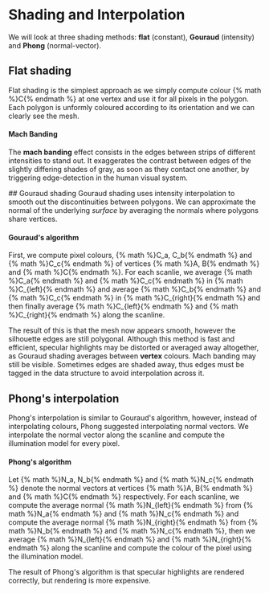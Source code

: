 # Shading and Interpolation

We will look at three shading methods: **flat** (constant), **Gouraud** (intensity) and **Phong** (normal-vector).

## Flat shading
Flat shading is the simplest approach as we simply compute colour {% math %}C{% endmath %} at one vertex and use it for all pixels in the polygon. Each polygon is unformly coloured according to its orientation and we can clearly see the mesh.

#### Mach Banding
The **mach banding** effect consists in the edges between strips of different intensities to stand out. It exaggerates the contrast between edges of the slightly differing shades of gray, as soon as they contact one another, by triggering edge-detection in the human visual system.

## Gouraud shading
Gouraud shading uses intensity interpolation to smooth out the discontinuities between polygons. We can approximate the normal of the underlying *surface* by averaging the normals where polygons share vertices.

#### Gouraud's algorithm
First, we compute pixel colours, {% math %}C_a, C_b{% endmath %} and {% math %}C_c{% endmath %} of vertices {% math %}A, B{% endmath %} and {% math %}C{% endmath %}. For each scanlie, we average {% math %}C_a{% endmath %} and {% math %}C_c{% endmath %} in {% math %}C_{left}{% endmath %} and average {% math %}C_b{% endmath %} and {% math %}C_c{% endmath %} in {% math %}C_{right}{% endmath %} and then finally average {% math %}C_{left}{% endmath %} and {% math %}C_{right}{% endmath %} along the scanline.

The result of this is that the mesh now appears smooth, however the silhouette edges are still polygonal. Although this method is fast and efficient, specular highlights may be distorted or averaged away altogether, as Gouraud shading averages between **vertex** colours. Mach banding may still be visible. Sometimes edges are shaded away, thus edges must be tagged in the data structure to avoid interpolation across it.

## Phong's interpolation
Phong's interpolation is similar to Gouraud's algorithm, however, instead of interpolating colours, Phong suggested interpolating normal vectors. We interpolate the normal vector along the scanline and compute the illumination model for every pixel.

#### Phong's algorithm
Let {% math %}N_a, N_b{% endmath %} and {% math %}N_c{% endmath %} denote the normal vectors at vertices {% math %}A, B{% endmath %} and {% math %}C{% endmath %} respectively. For each scanline, we compute the average normal {% math %}N_{left}{% endmath %} from {% math %}N_a{% endmath %} and {% math %}N_c{% endmath %} and compute the average normal {% math %}N_{right}{% endmath %} from {% math %}N_b{% endmath %} and {% math %}N_c{% endmath %}, then we average {% math %}N_{left}{% endmath %} and {% math %}N_{right}{% endmath %} along the scanline and compute the colour of the pixel using the illumination model.

The result of Phong's algorithm is that specular highlights are rendered correctly, but rendering is more expensive.